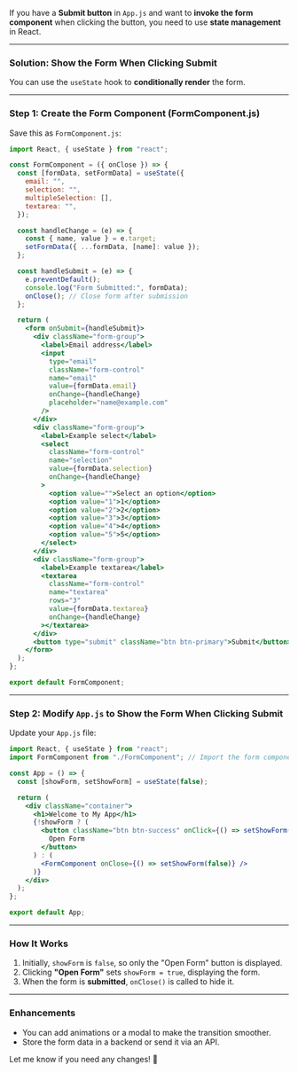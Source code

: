 If you have a **Submit button** in `App.js` and want to **invoke the form component** when clicking the button, you need to use **state management** in React.

---

### **Solution: Show the Form When Clicking Submit**
You can use the `useState` hook to **conditionally render** the form.

---

### **Step 1: Create the Form Component (FormComponent.js)**
Save this as `FormComponent.js`:

```jsx
import React, { useState } from "react";

const FormComponent = ({ onClose }) => {
  const [formData, setFormData] = useState({
    email: "",
    selection: "",
    multipleSelection: [],
    textarea: "",
  });

  const handleChange = (e) => {
    const { name, value } = e.target;
    setFormData({ ...formData, [name]: value });
  };

  const handleSubmit = (e) => {
    e.preventDefault();
    console.log("Form Submitted:", formData);
    onClose(); // Close form after submission
  };

  return (
    <form onSubmit={handleSubmit}>
      <div className="form-group">
        <label>Email address</label>
        <input
          type="email"
          className="form-control"
          name="email"
          value={formData.email}
          onChange={handleChange}
          placeholder="name@example.com"
        />
      </div>
      <div className="form-group">
        <label>Example select</label>
        <select
          className="form-control"
          name="selection"
          value={formData.selection}
          onChange={handleChange}
        >
          <option value="">Select an option</option>
          <option value="1">1</option>
          <option value="2">2</option>
          <option value="3">3</option>
          <option value="4">4</option>
          <option value="5">5</option>
        </select>
      </div>
      <div className="form-group">
        <label>Example textarea</label>
        <textarea
          className="form-control"
          name="textarea"
          rows="3"
          value={formData.textarea}
          onChange={handleChange}
        ></textarea>
      </div>
      <button type="submit" className="btn btn-primary">Submit</button>
    </form>
  );
};

export default FormComponent;
```

---

### **Step 2: Modify `App.js` to Show the Form When Clicking Submit**
Update your `App.js` file:

```jsx
import React, { useState } from "react";
import FormComponent from "./FormComponent"; // Import the form component

const App = () => {
  const [showForm, setShowForm] = useState(false);

  return (
    <div className="container">
      <h1>Welcome to My App</h1>
      {!showForm ? (
        <button className="btn btn-success" onClick={() => setShowForm(true)}>
          Open Form
        </button>
      ) : (
        <FormComponent onClose={() => setShowForm(false)} />
      )}
    </div>
  );
};

export default App;
```

---

### **How It Works**
1. Initially, `showForm` is `false`, so only the "Open Form" button is displayed.
2. Clicking **"Open Form"** sets `showForm = true`, displaying the form.
3. When the form is **submitted**, `onClose()` is called to hide it.

---

### **Enhancements**
- You can add animations or a modal to make the transition smoother.
- Store the form data in a backend or send it via an API.

Let me know if you need any changes! 🚀
